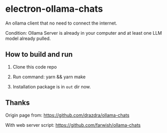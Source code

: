 # electron-ollama-chats

An ollama client that no need to connect the internet.

Condition: Ollama Server is already in your computer and at least one LLM model already pulled.

## How to build and run

1. Clone this code repo

2. Run command: yarn && yarn make

3. Installation package is in `out` dir now.


## Thanks

Origin page from: https://github.com/drazdra/ollama-chats

With web server script: https://github.com/farwish/ollama-chats


